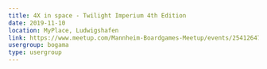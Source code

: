 ```yaml
---
title: 4X in space - Twilight Imperium 4th Edition
date: 2019-11-10
location: MyPlace, Ludwigshafen
link: https://www.meetup.com/Mannheim-Boardgames-Meetup/events/254126470/
usergroup: bogama
type: usergroup
---
```

